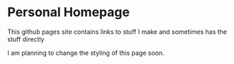 # Personal Homepage
This github pages site contains links to stuff I make and sometimes has the stuff directly

I am planning to change the styling of this page soon.